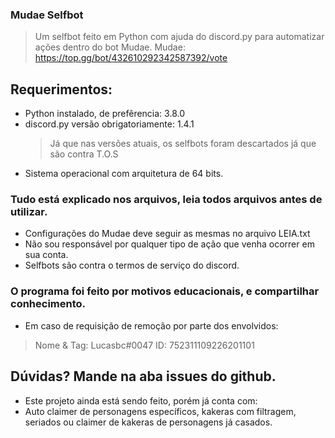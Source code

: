 ### Mudae Selfbot

> Um selfbot feito em Python com ajuda do discord.py para automatizar ações dentro do bot Mudae.
> Mudae: https://top.gg/bot/432610292342587392/vote


## Requerimentos:
- Python instalado, de prefêrencia: 3.8.0
- discord.py versão obrigatoriamente: 1.4.1 
     > Já que nas versões atuais, os selfbots foram descartados já que são contra T.O.S
 - Sistema operacional com arquitetura de 64 bits.
 
 
 ### Tudo está explicado nos arquivos, leia todos arquivos antes de utilizar.
 - Configurações do Mudae deve seguir as mesmas no arquivo LEIA.txt
 - Não sou responsável por qualquer tipo de ação que venha ocorrer em sua conta.
 - Selfbots são contra o termos de serviço do discord.
 ### O programa foi feito por motivos educacionais, e compartilhar conhecimento.
 
- Em caso de requisição de remoção por parte dos envolvidos:
> Nome & Tag: Lucasbc#0047
> ID: 752311109226201101

## Dúvidas? Mande na aba issues do github.
- Este projeto ainda está sendo feito, porém já conta com:
-  Auto claimer de personagens específicos, kakeras com filtragem, seriados ou claimer de kakeras de personagens já casados.
